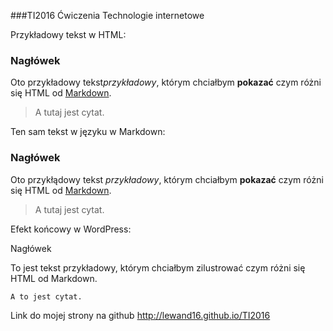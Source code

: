 ###TI2016
Ćwiczenia Technologie internetowe

Przykładowy tekst w HTML:

<h3>Nagłówek</h3>

Oto przykładowy tekst<em>przykładowy</em>, którym chciałbym <strong>pokazać</strong> czym różni się HTML od <a href="http://blog.moridin.pl/2011/05/Markdown">Markdown</a>.

<blockquote>A tutaj jest cytat.</blockquote>

Ten sam tekst w języku w Markdown:

### Nagłówek

Oto przykłądowy tekst *przykładowy*, którym chciałbym **pokazać** czym różni się HTML od [Markdown](http://blog.moridin.pl/2011/05/Markdown).

> A tutaj jest cytat.

Efekt końcowy  w WordPress:

Nagłówek

To jest tekst przykładowy, którym chciałbym zilustrować czym różni się HTML od Markdown.

    A to jest cytat.



Link do mojej strony na github http://lewand16.github.io/TI2016

